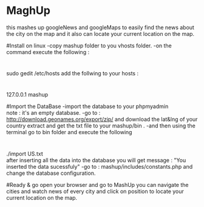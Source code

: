 # MaghUp
this mashes up googleNews and googleMaps to easily find the news about the city on the map and it also can locate your current location on the map.

#Install on linux
-copy mashup folder to you vhosts folder.
-on the command execute the following :  <br>
	<h1></h1>sudo gedit /etc/hosts
add the follwing to your hosts : <br>
	<h1></h1>127.0.0.1   mashup

#Import the DataBase
-import the database to your phpmyadmin
	<br>note : it's an empty database. 
-go to : http://download.geonames.org/export/zip/ and download the lat&lng of your country extract and get the txt file to your mashup/bin .
-and then using the terminal go to bin folder and execute the following 
	<h1></h1>./import US.txt 
	<br>after inserting all the data into the database you will get message : "You inserted the data sucessfuly"
-go to : mashup/includes/constants.php and change the database configuration.

#Ready & go
open your browser and go to MashUp you can navigate the cities and watch news of every city and click on position to locate your current location on the map. 